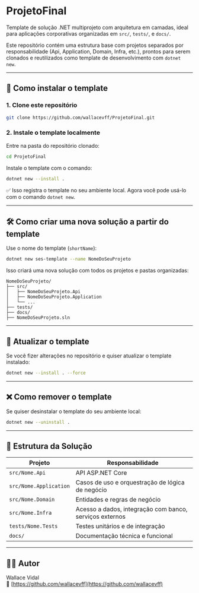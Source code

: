 # ProjetoFinal

Template de solução .NET multiprojeto com arquitetura em camadas, ideal para aplicações corporativas organizadas em `src/`, `tests/`, e `docs/`.

Este repositório contém uma estrutura base com projetos separados por responsabilidade (Api, Application, Domain, Infra, etc.), prontos para serem clonados e reutilizados como template de desenvolvimento com `dotnet new`.

---

## 🚀 Como instalar o template

### 1. Clone este repositório

```bash
git clone https://github.com/wallacevff/ProjetoFinal.git
```

### 2. Instale o template localmente

Entre na pasta do repositório clonado:

```bash
cd ProjetoFinal
```

Instale o template com o comando:

```bash
dotnet new --install .
```

✅ Isso registra o template no seu ambiente local. Agora você pode usá-lo com o comando `dotnet new`.

---

## 🛠️ Como criar uma nova solução a partir do template

Use o nome do template (`shortName`):

```bash
dotnet new ses-template --name NomeDoSeuProjeto
```

Isso criará uma nova solução com todos os projetos e pastas organizadas:

```
NomeDoSeuProjeto/
├── src/
│   ├── NomeDoSeuProjeto.Api
│   ├── NomeDoSeuProjeto.Application
│   └── ...
├── tests/
├── docs/
├── NomeDoSeuProjeto.sln
```

---

## 🔁 Atualizar o template

Se você fizer alterações no repositório e quiser atualizar o template instalado:

```bash
dotnet new --install . --force
```

---

## ❌ Como remover o template

Se quiser desinstalar o template do seu ambiente local:

```bash
dotnet new --uninstall .
```

---

## 📁 Estrutura da Solução

| Projeto                | Responsabilidade                                        |
| ---------------------- | ------------------------------------------------------- |
| `src/Nome.Api`         | API ASP.NET Core                                        |
| `src/Nome.Application` | Casos de uso e orquestração de lógica de negócio        |
| `src/Nome.Domain`      | Entidades e regras de negócio                           |
| `src/Nome.Infra`       | Acesso a dados, integração com banco, serviços externos |
| `tests/Nome.Tests`     | Testes unitários e de integração                        |
| `docs/`                | Documentação técnica e funcional                        |

---

## 🧑‍💻 Autor

Wallace Vidal  
🔗 [https://github.com/wallacevff](https://github.com/wallacevff)
